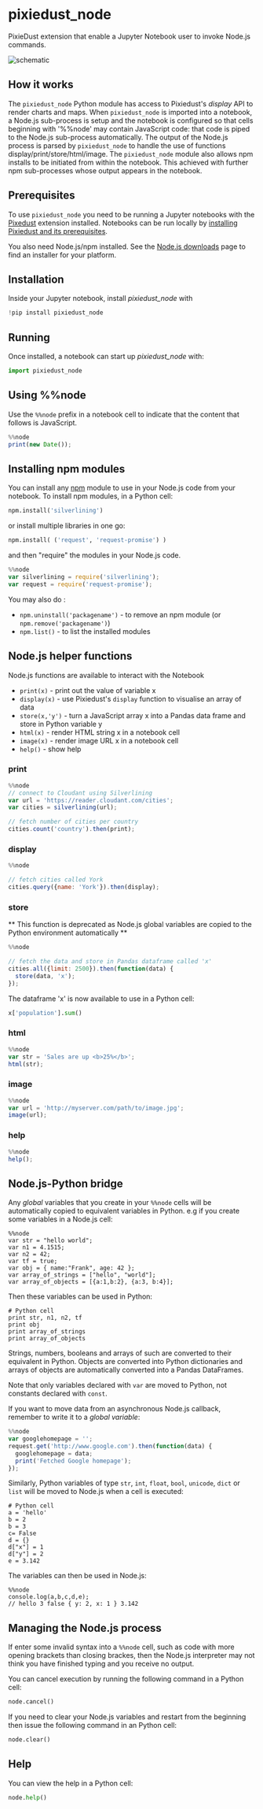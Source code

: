 # pixiedust_node

PixieDust extension that enable a Jupyter Notebook user to invoke Node.js commands.

![schematic](images/pixiedust_node_schematic.png)


## How it works

The `pixiedust_node` Python module has access to Pixiedust's *display* API to render charts and maps. When `pixiedust_node` is imported into a notebook, a Node.js sub-process is setup and the notebook is configured so that cells beginning with '%%node' may contain JavaScript code: that code is piped to the Node.js sub-process automatically. The output of the Node.js process is parsed by `pixiedust_node` to handle the use of functions display/print/store/html/image. The `pixiedust_node` module also allows npm installs to be initiated from within the notebook. This achieved with further npm sub-processes whose output appears in the notebook. 

## Prerequisites

To use `pixiedust_node` you need to be running a Jupyter notebooks with the [Pixedust](https://github.com/ibm-cds-labs/pixiedust) extension installed. Notebooks can be run locally by [installing Pixiedust and its prerequisites](https://ibm-watson-data-lab.github.io/pixiedust/install.html).


You also need Node.js/npm installed. See the [Node.js downloads](https://nodejs.org/en/download/) page to find an installer for your platform.

## Installation

Inside your Jupyter notebook, install *pixiedust_node*  with

```python
!pip install pixiedust_node
```

## Running

Once installed, a notebook can start up *pixiedust_node* with:

```python
import pixiedust_node
```

## Using %%node

Use the `%%node` prefix in a notebook cell to indicate that the content that follows is JavaScript.

```js
%%node
print(new Date());
```

## Installing npm modules

You can install any [npm](https://www.npmjs.com/) module to use in your Node.js code from your notebook. To install npm modules, in a Python cell:

```python
npm.install('silverlining')
```

or install multiple libraries in one go:

```python
npm.install( ('request', 'request-promise') )
```

and then "require" the modules in your Node.js code.

```js
%%node
var silverlining = require('silverlining');
var request = require('request-promise');
```

You may also do :

- `npm.uninstall('packagename')` - to remove an npm module (or `npm.remove('packagename')`)
- `npm.list()` - to list the installed modules

## Node.js helper functions

Node.js functions are available to interact with the Notebook

- `print(x)` - print out the value of variable x 
- `display(x)` - use Pixiedust's `display` function to visualise an array of data
- `store(x,'y')` - turn a JavaScript array x into a Pandas data frame and store in Python variable y
- `html(x)` - render HTML string x in a notebook cell
- `image(x)` - render image URL x in a notebook cell
- `help()` - show help

### print

```js
%%node
// connect to Cloudant using Silverlining
var url = 'https://reader.cloudant.com/cities';
var cities = silverlining(url);

// fetch number of cities per country
cities.count('country').then(print);
```

### display

```js
%%node

// fetch cities called York
cities.query({name: 'York'}).then(display);
```

### store

** This function is deprecated as Node.js global variables are copied to the Python environment automatically **

```js
%%node

// fetch the data and store in Pandas dataframe called 'x'
cities.all({limit: 2500}).then(function(data) {
  store(data, 'x');
});
```

The dataframe 'x' is now available to use in a Python cell:

```python
x['population'].sum()
```

### html

```js
%%node
var str = 'Sales are up <b>25%</b>';
html(str);
```

### image

```js
%%node
var url = 'http://myserver.com/path/to/image.jpg';
image(url);
```

### help

```js
%%node
help();
```

## Node.js-Python bridge

Any *global* variables that you create in your `%%node` cells will be automatically copied to equivalent variables in Python. e.g if you create some variables in a Node.js cell:

```
%%node
var str = "hello world";
var n1 = 4.1515;
var n2 = 42;
var tf = true;
var obj = { name:"Frank", age: 42 };
var array_of_strings = ["hello", "world"];
var array_of_objects = [{a:1,b:2}, {a:3, b:4}];
```

Then these variables can be used in Python:

```
# Python cell
print str, n1, n2, tf
print obj
print array_of_strings
print array_of_objects
```

Strings, numbers, booleans and arrays of such are converted to their equivalent in Python. Objects are converted into Python dictionaries and arrays of objects are automatically converted into a Pandas DataFrames.

Note that only variables declared with `var` are moved to Python, not constants declared with `const`.


If you want to move data from an asynchronous Node.js callback, remember to write it to a *global variable*:

```js
%%node
var googlehomepage = '';
request.get('http://www.google.com').then(function(data) {
  googlehomepage = data;
  print('Fetched Google homepage');
});
```

Similarly, Python variables of type `str`, `int`, `float`, `bool`, `unicode`, `dict` or `list` will be moved to Node.js when a cell is executed:

```
# Python cell
a = 'hello'
b = 2
b = 3
c= False
d = {}
d["x"] = 1
d["y"] = 2
e = 3.142
```

The variables can then be used in Node.js:

```
%%node
console.log(a,b,c,d,e);
// hello 3 false { y: 2, x: 1 } 3.142
```

## Managing the Node.js process

If enter some invalid syntax into a `%%node` cell, such as code with more opening brackets than closing brackes, then the Node.js interpreter may not think you have finished typing and you receive no output.

You can cancel execution by running the following command in a Python cell:

```python
node.cancel()
```

If you need to clear your Node.js variables and restart from the beginning then issue the following command in an Python cell:

```python
node.clear()
```

## Help

You can view the help in a Python cell:

```python
node.help()
```

